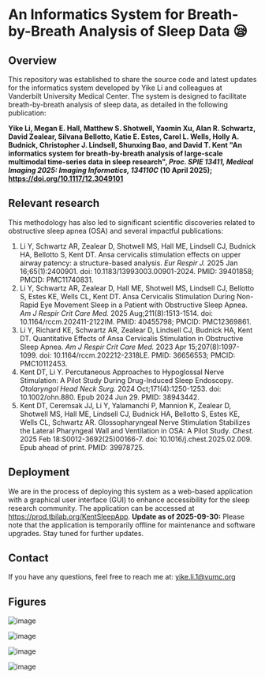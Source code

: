 # An Informatics System for Breath-by-Breath Analysis of Sleep Data 😪

## Overview
This repository was established to share the source code and latest updates for the informatics system developed by Yike Li and colleagues at Vanderbilt University Medical Center. The system is designed to facilitate breath-by-breath analysis of sleep data, as detailed in the following publication: 

**Yike Li, Megan E. Hall, Matthew S. Shotwell, Yaomin Xu, Alan R. Schwartz, David Zealear, Silvana Bellotto, Katie E. Estes, Carol L. Wells, Holly A. Budnick, Christopher J. Lindsell, Shunxing Bao, and David T. Kent "An informatics system for breath-by-breath analysis of large-scale multimodal time-series data in sleep research", _Proc. SPIE 13411, Medical Imaging 2025: Imaging Informatics, 134110C_ (10 April 2025); https://doi.org/10.1117/12.3049101**

## Relevant research
This methodology has also led to significant scientific discoveries related to obstructive sleep apnea (OSA) and several impactful publications:

1. Li Y, Schwartz AR, Zealear D, Shotwell MS, Hall ME, Lindsell CJ, Budnick HA, Bellotto S, Kent DT. Ansa cervicalis stimulation effects on upper airway patency: a structure-based analysis. _Eur Respir J._ 2025 Jan 16;65(1):2400901. doi: 10.1183/13993003.00901-2024. PMID: 39401858; PMCID: PMC11740831.
2. Li Y, Schwartz AR, Zealear D, Hall ME, Shotwell MS, Lindsell CJ, Bellotto S, Estes KE, Wells CL, Kent DT. Ansa Cervicalis Stimulation During Non-Rapid Eye Movement Sleep in a Patient with Obstructive Sleep Apnea. _Am J Respir Crit Care Med._ 2025 Aug;211(8):1513-1514. doi: 10.1164/rccm.202411-2122IM. PMID: 40455798; PMCID: PMC12369861.
3. Li Y, Richard KE, Schwartz AR, Zealear D, Lindsell CJ, Budnick HA, Kent DT. Quantitative Effects of Ansa Cervicalis Stimulation in Obstructive Sleep Apnea. _Am J Respir Crit Care Med._ 2023 Apr 15;207(8):1097-1099. doi: 10.1164/rccm.202212-2318LE. PMID: 36656553; PMCID: PMC10112453.
4. Kent DT, Li Y. Percutaneous Approaches to Hypoglossal Nerve Stimulation: A Pilot Study During Drug-Induced Sleep Endoscopy. _Otolaryngol Head Neck Surg._ 2024 Oct;171(4):1250-1253. doi: 10.1002/ohn.880. Epub 2024 Jun 29. PMID: 38943442.
5. Kent DT, Ceremsak JJ, Li Y, Yalamanchi P, Mannion K, Zealear D, Shotwell MS, Hall ME, Lindsell CJ, Budnick HA, Bellotto S, Estes KE, Wells CL, Schwartz AR. Glossopharyngeal Nerve Stimulation Stabilizes the Lateral Pharyngeal Wall and Ventilation in OSA: A Pilot Study. _Chest_. 2025 Feb 18:S0012-3692(25)00166-7. doi: 10.1016/j.chest.2025.02.009. Epub ahead of print. PMID: 39978725.
 
## Deployment
We are in the process of deploying this system as a web-based application with a graphical user interface (GUI) to enhance accessibility for the sleep research community. The application can be accessed at https://prod.tbilab.org/KentSleepApp. 
**Update as of 2025-09-30:**  Please note that the application is temporarily offline for maintenance and software upgrades. Stay tuned for further updates.

## Contact
If you have any questions, feel free to reach me at: yike.li.1@vumc.org

## Figures

![image](https://github.com/user-attachments/assets/7e9d71fe-3ea0-4901-8e72-4900a0753c7c)


![image](https://github.com/user-attachments/assets/ccd7a0ba-3e89-4bcc-9056-5fb22b4a7a2c)


![image](https://github.com/user-attachments/assets/9062b118-30d9-40de-80c1-70564d7522d6)


![image](https://github.com/user-attachments/assets/8fe390da-3cb0-4445-b35a-78c850074743)
